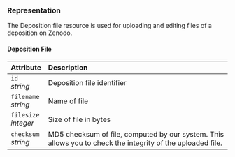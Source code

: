 ### Representation

The Deposition file resource is used for uploading and editing files of a
deposition on Zenodo.


#### Deposition File

| Attribute                | Description                                                                                                |
|:-------------------------|:-----------------------------------------------------------------------------------------------------------|
| `id`</br>*string*        | Deposition file identifier                                                                                 |
| `filename`</br>*string*  | Name of file                                                                                               |
| `filesize`</br>*integer* | Size of file in bytes                                                                                      |
| `checksum`</br>*string*  | MD5 checksum of file, computed by our system. This allows you to check the integrity of the uploaded file. |
